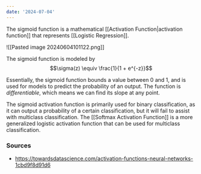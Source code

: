 ```yaml
---
date: '2024-07-04'
---
```


The sigmoid function is a mathematical [[Activation Function|activation function]] that represents [[Logistic Regression]].

![[Pasted image 20240604101122.png]]

The sigmoid function is modeled by
$$\sigma(z) \equiv \frac{1}{1 + e^{-z}}$$

Essentially, the sigmoid function bounds a value between 0 and 1, and is used for models to predict the probability of an output. The function is *differentiable*, which means we can find its slope at any point.

The sigmoid activation function is primarily used for binary classification, as it can output a probability of a certain classification, but it will fail to assist with multiclass classification. The [[Softmax Activation Function]] is a more generalized logistic activation function that can be used for multiclass classification.

### Sources
- https://towardsdatascience.com/activation-functions-neural-networks-1cbd9f8d91d6